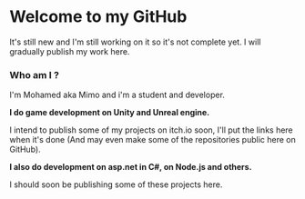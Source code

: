# Welcome to my GitHub

It's still new and I'm still working on it so it's not complete yet.
I will gradually publish my work here.

### Who am I ?

I'm Mohamed aka Mimo and i'm a student and developer.

**I do game development on Unity and Unreal engine.**

I intend to publish some of my projects on itch.io soon, I'll put the links here when it's done (And may even make some of the repositories public here on GitHub).

**I also do development on asp.net in C#, on Node.js and others.**

I should soon be publishing some of these projects here.

